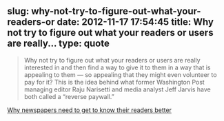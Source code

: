slug: why-not-try-to-figure-out-what-your-readers-or
date: 2012-11-17 17:54:45
title: Why not try to figure out what your readers or users are really...
type: quote
---

> Why not try to figure out what your readers or users are really interested in and then find a way to give it to them in a way that is appealing to them — so appealing that they might even volunteer to pay for it? This is the idea behind what former Washington Post managing editor Raju Narisetti and media analyst Jeff Jarvis have both called a “reverse paywall.”

[Why newspapers need to get to know their readers better](http://gigaom.com/2012/08/28/why-newspapers-need-to-get-to-know-their-readers-better/)
